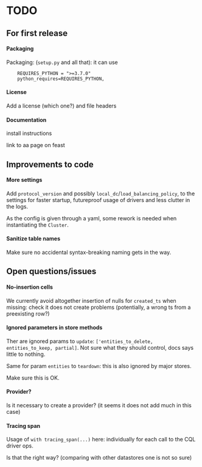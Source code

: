 # TODO

## For first release

#### Packaging

Packaging: (`setup.py` and all that): it can use
```
    REQUIRES_PYTHON = ">=3.7.0"
    python_requires=REQUIRES_PYTHON,
```

#### License

Add a license (which one?) and file headers

#### Documentation

install instructions

link to aa page on feast

## Improvements to code

#### More settings

Add `protocol_version` and possibly `local_dc`/`load_balancing_policy`, to the settings
for faster startup, futureproof usage of drivers and less clutter in the logs.

As the config is given through a yaml, some rework is needed when instantiating the `Cluster`.

#### Sanitize table names

Make sure no accidental syntax-breaking naming gets in the way.

## Open questions/issues

#### No-insertion cells

We currently avoid altogether insertion of nulls for `created_ts` when missing:
check it does not create problems (potentially, a wrong ts from a preexisting row?)

#### Ignored parameters in store methods

Ther are ignored params to `update`: `['entities_to_delete, entities_to_keep, partial]`.
Not sure what they should control, docs says little to nothing.

Same for param `entities` to `teardown`: this is also ignored by major stores.

Make sure this is OK.

#### Provider?

Is it necessary to create a provider? (it seems it does not add much in this case)

#### Tracing span

Usage of `with tracing_span(...)` here:
individually for each call to the CQL driver ops.

Is that the right way? (comparing with other datastores one is not so sure)

